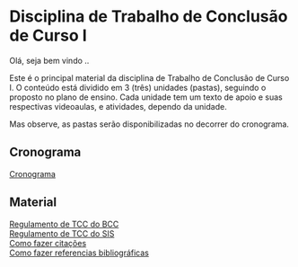 # Disciplina de Trabalho de Conclusão de Curso I

Olá, seja bem vindo ..

Este é o principal material da disciplina de Trabalho de Conclusão de Curso I. O conteúdo está dividido em 3 (três) unidades (pastas), seguindo o proposto no plano de ensino. Cada unidade tem um texto de apoio e suas respectivas videoaulas, e atividades, dependo da unidade.

Mas observe, as pastas serão disponibilizadas no decorrer do cronograma.

## Cronograma

[Cronograma](cronograma.md "Cronograma")  

## Material

[Regulamento de TCC do BCC](Material/BCC_RegulamentoTCC.pdf "Regulamento de TCC do BCC")  
[Regulamento de TCC do SIS](Material/SIS_RegulamentoTCC.pdf "Regulamento de TCC do SIS")  
[Como fazer citações](Material/como_fazer_citacoes.pdf "Como fazer citações")  
[Como fazer referencias bibliográficas](Material/como_fazer_referencias_bibliograficas.pdf "Como fazer referencias bibliográficas")  
